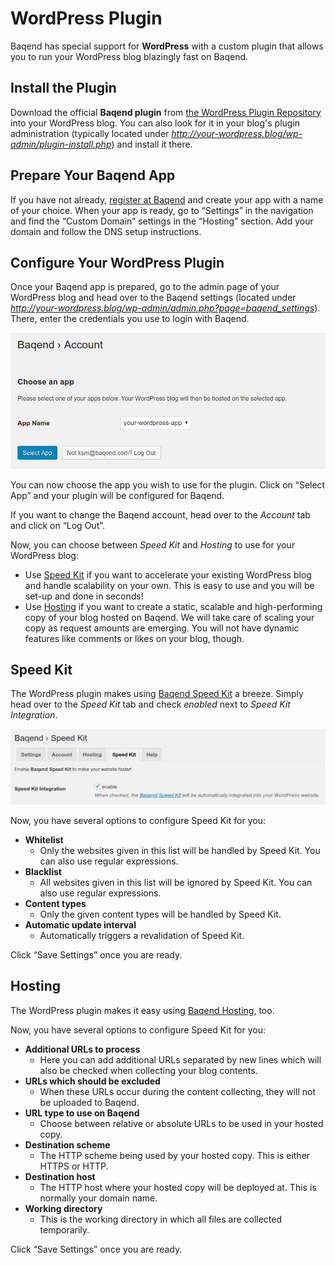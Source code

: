 # WordPress Plugin

Baqend has special support for **WordPress** with a custom plugin that allows you to run your WordPress blog blazingly fast on Baqend.


## Install the Plugin

Download the official **Baqend plugin** from [the WordPress Plugin Repository](https://wordpress.org/plugins/baqend/) into your WordPress blog.
You can also look for it in your blog's plugin administration (typically located under *http://your-wordpress.blog/wp-admin/plugin-install.php*) and install it there.
 

## Prepare Your Baqend App

If you have not already, [register at Baqend](https://dashboard.baqend.com/register) and create your app with a name of your choice.
When your app is ready, go to “Settings” in the navigation and find the “Custom Domain” settings in the “Hosting” section.
Add your domain and follow the DNS setup instructions.


## Configure Your WordPress Plugin

Once your Baqend app is prepared, go to the admin page of your WordPress blog and head over to the Baqend settings (located under *http://your-wordpress.blog/wp-admin/admin.php?page=baqend_settings*).
There, enter the credentials you use to login with Baqend.

![Select an app](select-app.png)

You can now choose the app you wish to use for the plugin. 
Click on “Select App” and your plugin will be configured for Baqend.

If you want to change the Baqend account, head over to the *Account* tab and click on “Log Out”.

Now, you can choose between *Speed Kit* and *Hosting* to use for your WordPress blog:

- Use [Speed Kit](#speed-kit) if you want to accelerate your existing WordPress blog and handle scalability on your own.
  This is easy to use and you will be set-up and done in seconds!
- Use [Hosting](#hosting) if you want to create a static, scalable and high-performing copy of your blog hosted on Baqend.
  We will take care of scaling your copy as request amounts are emerging.
  You will not have dynamic features like comments or likes on your blog, though.

## Speed Kit

The WordPress plugin makes using [Baqend Speed Kit](../speed-kit) a breeze.
Simply head over to the *Speed Kit* tab and check *enabled* next to *Speed Kit Integration*.

![Enable Speed Kit](speed-kit-enable.png)

Now, you have several options to configure Speed Kit for you:

* **Whitelist**
    - Only the websites given in this list will be handled by Speed Kit. You can also use regular expressions.
* **Blacklist**
    - All websites given in this list will be ignored by Speed Kit. You can also use regular expressions.
* **Content types**
    - Only the given content types will be handled by Speed Kit.
* **Automatic update interval**
    - Automatically triggers a revalidation of Speed Kit.

Click “Save Settings” once you are ready.


## Hosting

The WordPress plugin makes it easy using [Baqend Hosting](../hosting), too.

Now, you have several options to configure Speed Kit for you:

* **Additional URLs to process**
    - Here you can add additional URLs separated by new lines which will also be checked when collecting your blog contents.
* **URLs which should be excluded**
    - When these URLs occur during the content collecting, they will not be uploaded to Baqend.
* **URL type to use on Baqend**
    - Choose between relative or absolute URLs to be used in your hosted copy. 
* **Destination scheme**
    - The HTTP scheme being used by your hosted copy. This is either HTTPS or HTTP.
* **Destination host**
    - The HTTP host where your hosted copy will be deployed at. This is normally your domain name.
* **Working directory**
    - This is the working directory in which all files are collected temporarily.

Click “Save Settings” once you are ready.
